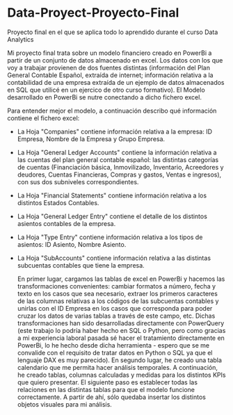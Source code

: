 # Data-Proyect-Proyecto-Final
Proyecto final en el que se aplica todo lo aprendido durante el curso Data Analytics

Mi proyecto final trata sobre un modelo financiero creado en PowerBi a partir de un conjunto de datos almacenado en excel. 
Los datos con los que voy a trabajar provienen de dos fuentes distintas (información del Plan General Contable Español, extraída de internet; información relativa a la contabilidad de una empresa extraída de un ejemplo de datos almacenados en SQL que utilicé en un ejercico de otro curso formativo). El Modelo desarrollado en PowerBi se nutre conectando a dicho fichero excel.

Para entender mejor el modelo, a continuación describo qué información contiene el fichero excel:
- La Hoja "Companies" contiene información relativa a la empresa: ID Empresa, Nombre de la Empresa y Grupo Empresa.
- La Hoja "General Ledger Accounts" contiene la información relativa a las cuentas del plan general contable español: las distintas categorías de cuentas (Financiación básica, Inmovilizado, Inventario, Acreedores y deudores, Cuentas Financieras, Compras y gastos, Ventas e ingresos), con sus dos subniveles correspondientes.
- La Hoja "Financial Statements" contiene información relativa a los distintos Estados Contables.
- La Hoja "General Ledger Entry" contiene el detalle de los distintos asientos contables de la empresa.
- La Hoja "Type Entry" contiene información relativa a los tipos de asientos: ID Asiento, Nombre Asiento.
- La Hoja "SubAccounts" contiene información relativa a las distintas subcuentas contables que tiene la empresa.

  En primer lugar, cargamos las tablas de excel en PowerBi y hacemos las transformaciones convenientes: cambiar formatos a número, fecha y texto en los casos que sea necesario, extraer los primeros caracteres de las columnas relativas a los códigos de las subcuentas contables y unirlas con el ID Empresa en los casos que corresponda para poder cruzar los datos de varias tablas a través de este campo, etc. Dichas transformaciones han sido desarrolladas directamente con PowerQuery (este trabajo lo podría haber hecho en SQL o Python, pero como gracias a mi experiencia laboral pasada sé hacer el tratamiento directamente en PowerBi, lo he hecho desde dicha herramienta - espero que se me convalide con el requisito de tratar datos en Python o SQL ya que el lenguaje DAX es muy parecido).
  En segundo lugar, he creado una tabla calendario que me permita hacer análisis temporales. A continuación, he creado tablas, columnas calculadas y medidas para los distintos KPIs que quiero presentar. El siguiente paso es establecer todas las relaciones en las distintas tablas para que el modelo funcione correctamente.
  A partir de ahí, sólo quedaba insertar los distintos objetos visuales para mi análisis.
  
